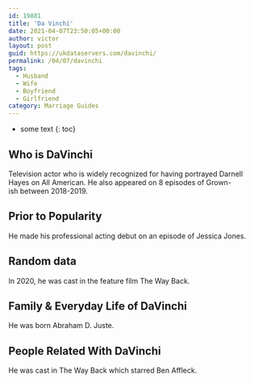 ```yaml
---
id: 19881
title: 'Da Vinchi'
date: 2021-04-07T23:50:05+00:00
author: victor
layout: post
guid: https://ukdataservers.com/davinchi/
permalink: /04/07/davinchi
tags:
  - Husband
  - Wife
  - Boyfriend
  - Girlfriend
category: Marriage Guides
---
```


* some text
{: toc}


## Who is DaVinchi



Television actor who is widely recognized for having portrayed Darnell Hayes on All American. He also appeared on 8 episodes of Grown-ish between 2018-2019.

                
                
                
## Prior to Popularity



He made his professional acting debut on an episode of Jessica Jones.

                
                
                
## Random data



In 2020, he was cast in the feature film The Way Back.

                
                
                
## Family & Everyday Life of DaVinchi



He was born Abraham D. Juste.

                
                
                
## People Related With DaVinchi



He was cast in The Way Back which starred Ben Affleck.

                
              
            
          
          
          